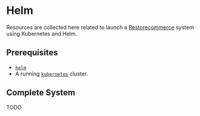# Helm

Resources are collected here related to launch a
[Restorecommerce](https://github.com/restorecommerce) system using Kubernetes
and Helm.

## Prerequisites

- [`helm`](https://helm.sh/)
- A running [`kubernetes`](https://kubernetes.io/) cluster.

## Complete System

TODO
